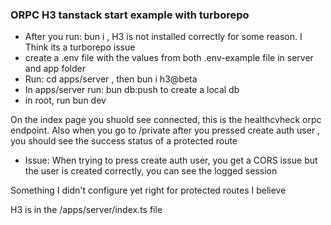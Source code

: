 ### ORPC H3 tanstack start example with turborepo

- After you run:  bun i , H3 is not installed correctly for some reason. I Think its a turborepo issue
- create a .env file with the values from both .env-example file in server and app folder
- Run: cd apps/server , then bun i h3@beta
- In apps/server run: bun db:push to create a local db
- in root, run bun dev



On the index page you shuold see connected, this is the healthcvheck orpc endpoint. Also when you go to /private after you pressed create auth user , you should see the success status of a protected route

- Issue: When trying to press create auth user, you get a CORS issue but the user is created correctly, you can see the logged session

Something I didn't configure yet right for protected routes I believe

H3 is in the /apps/server/index.ts file
